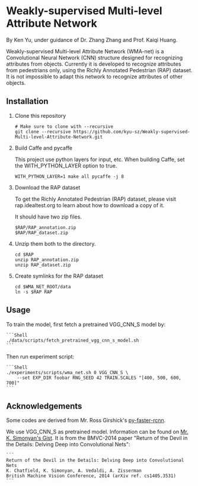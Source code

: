 # Weakly-supervised Multi-level Attribute Network

By Ken Yu, under guidance of Dr. Zhang Zhang and Prof. Kaiqi Huang.

Weakly-supervised Multi-level Attribute Network (WMA-net) is a Convolutional Neural Network (CNN) structure designed for recognizing attributes from objects. Currently it is developed to recognize attributes from pedestrians only, using the Richly Annotated Pedestrian (RAP) dataset. It is not impossible to adapt this network to recognize attributes of other objects.

## Installation

1. Clone this repository

	```Shell
	# Make sure to clone with --recursive
	git clone --recursive https://github.com/kyu-sz/Weakly-supervised-Multi-level-Attribute-Network.git
	```

2. Build Caffe and pycaffe

	This project use python layers for input, etc. When building Caffe, set the WITH_PYTHON_LAYER option to true.

	```Shell
	WITH_PYTHON_LAYER=1 make all pycaffe -j 8
	```

3. Download the RAP dataset

    To get the Richly Annotated Pedestrian (RAP) dataset, please visit rap.idealtest.org to learn about how to download a copy of it.

    It should have two zip files.

	```
	$RAP/RAP_annotation.zip
	$RAP/RAP_dataset.zip
	```

4. Unzip them both to the directory.

	```Shell
	cd $RAP
	unzip RAP_annotation.zip
	unzip RAP_dataset.zip
	```

5. Create symlinks for the RAP dataset

	```Shell
	cd $WMA_NET_ROOT/data
	ln -s $RAP RAP
	```

## Usage

To train the model, first fetch a pretrained VGG_CNN_S model by:
	
	```Shell
	./data/scripts/fetch_pretrained_vgg_cnn_s_model.sh
	```

Then run experiment script:

	```Shell
	./experiments/scripts/wma_net.sh 0 VGG_CNN_S \
		--set EXP_DIR foobar RNG_SEED 42 TRAIN.SCALES "[400, 500, 600, 700]"
	```

## Acknowledgements

Some codes are derived from Mr. Ross Girshick's [py-faster-rcnn](https://github.com/rbgirshick/py-faster-rcnn).

We use VGG_CNN_S as pretrained model. Information can be found on [Mr. K. Simonyan's Gist](https://gist.github.com/ksimonyan/fd8800eeb36e276cd6f9#file-readme-md). It is from the BMVC-2014 paper "Return of the Devil in the Details: Delving Deep into Convolutional Nets":
	
	```
	Return of the Devil in the Details: Delving Deep into Convolutional Nets
	K. Chatfield, K. Simonyan, A. Vedaldi, A. Zisserman
	British Machine Vision Conference, 2014 (arXiv ref. cs1405.3531)
	```
